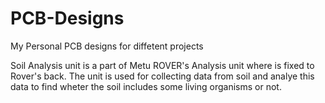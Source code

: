 # PCB-Designs
My Personal PCB designs for diffetent projects

Soil Analysis unit is a part of Metu ROVER's Analysis unit where is fixed to Rover's back. The unit is used for collecting data from soil and analye this data to find wheter the soil includes some living organisms or not. 
